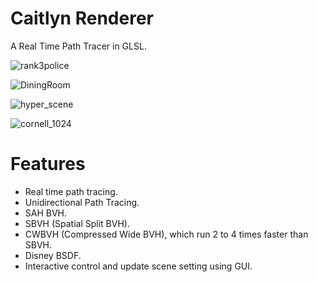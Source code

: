 # Caitlyn Renderer
A Real Time Path Tracer in GLSL.

![rank3police](https://github.com/AlerianEmperor/CaitlynRenderer/assets/93391908/aa5cb991-f7e8-4580-9e90-1ef116486bd6)

![DiningRoom](https://github.com/AlerianEmperor/CaitlynRenderer/assets/93391908/6992d4d8-f3e8-49da-92aa-c0be57f0d19b)

![hyper_scene](https://github.com/AlerianEmperor/CaitlynRenderer/assets/93391908/0ef1624d-165a-44b2-be6f-77baa5d1dccb)

![cornell_1024](https://github.com/AlerianEmperor/CaitlynRenderer/assets/93391908/1ea20cf0-bf2e-4183-892b-db22f9304be7)

# Features
- Real time path tracing.
- Unidirectional Path Tracing.
- SAH BVH.
- SBVH (Spatial Split BVH).
- CWBVH (Compressed Wide BVH), which run 2 to 4 times faster than SBVH.
- Disney BSDF.
- Interactive control and update scene setting using GUI.
